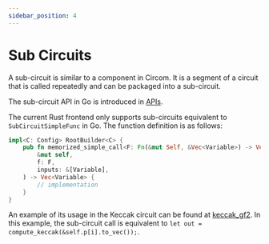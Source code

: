 ```yaml
---
sidebar_position: 4
---
```


# Sub Circuits

A sub-circuit is similar to a component in Circom. It is a segment of a circuit that is called repeatedly and can be packaged into a sub-circuit.

The sub-circuit API in Go is introduced in [APIs](../go/apis).

The current Rust frontend only supports sub-circuits equivalent to `SubCircuitSimpleFunc` in Go. The function definition is as follows:

```rust
impl<C: Config> RootBuilder<C> {
    pub fn memorized_simple_call<F: Fn(&mut Self, &Vec<Variable>) -> Vec<Variable> + 'static>(
        &mut self,
        f: F,
        inputs: &[Variable],
    ) -> Vec<Variable> {
        // implementation
    }
}
```

An example of its usage in the Keccak circuit can be found at [keccak_gf2](https://github.com/PolyhedraZK/ExpanderCompilerCollection/blob/master/expander_compiler/tests/keccak_gf2.rs#L217). In this example, the sub-circuit call is equivalent to `let out = compute_keccak(&self.p[i].to_vec());`.
